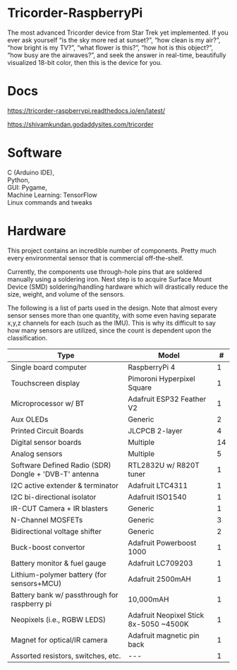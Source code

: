 # Tricorder-RaspberryPi
The most advanced Tricorder device from Star Trek yet implemented. If you ever ask
yourself “is the sky more red at sunset?”, “how clean is my air?”, “how bright is my TV?”, “what flower is this?”, “how hot is this object?”, “how busy are the airwaves?”, and seek the answer in real-time, beautifully visualized 18-bit color, then this is the device for you.
# Docs
https://tricorder-raspberrypi.readthedocs.io/en/latest/

https://shivamkundan.godaddysites.com/tricorder

# Software 
C (Arduino IDE), \
Python, \
GUI: Pygame, \
Machine Learning: TensorFlow \
Linux commands and tweaks
# Hardware 

This project contains an incredible number of components. Pretty much every environmental sensor that is commercial off-the-shelf. 

Currently, the components use through-hole pins that are soldered manually using a soldering iron. Next step is to acquire Surface Mount Device (SMD) soldering/handling hardware which will drastically reduce the size, weight, and volume of the sensors.

The following is a list of parts used in the design. Note that almost every sensor senses more than one quantity, with some even having separate x,y,z channels for each (such as the IMU). This is why its difficult to say how many sensors are utilized, since the count is dependent upon the classification. 

| Type                  | Model                      | # |
|-----------------------|----------------------------|---|
| Single board computer | RaspberryPi 4              | 1 |
| Touchscreen display   | Pimoroni Hyperpixel Square | 1 |
| Microprocessor w/ BT  | Adafruit ESP32 Feather V2  | 1 |
| Aux OLEDs             | Generic                    | 2 |
| Printed Circuit Boards| JLCPCB 2-layer             | 4 |
| Digital sensor boards | Multiple                   | 14|
| Analog sensors        | Multiple                   | 5 |
| Software Defined Radio (SDR) Dongle + 'DVB-T' antenna|  RTL2832U w/ R820T tuner      | 1 |
| I2C active extender & terminator | Adafruit LTC4311| 1 |
| I2C bi-directional isolator| Adafruit ISO1540      | 1 |
| IR-CUT Camera + IR blasters | Generic                   | 1 |
| N-Channel MOSFETs        | Generic                   | 3 |
| Bidirectional voltage shifter  | Generic                   | 2 |
| Buck-boost convertor         | Adafruit Powerboost 1000                   | 1 |
| Battery monitor & fuel gauge         | Adafruit LC709203                   | 1 |
| Lithium-polymer battery (for sensors+MCU)         | Adafruit 2500mAH                   | 1 |
| Battery bank w/ passthrough for raspberry pi  | 10,000mAH  | 1 |
| Neopixels (i.e., RGBW LEDS)  | Adafruit Neopixel Stick 8x-5050 ~4500K  | 1 |
| Magnet for optical/IR camera  | Adafruit magnetic pin back   | 1 |
| Assorted resistors, switches, etc.  | ---       | 1 |

